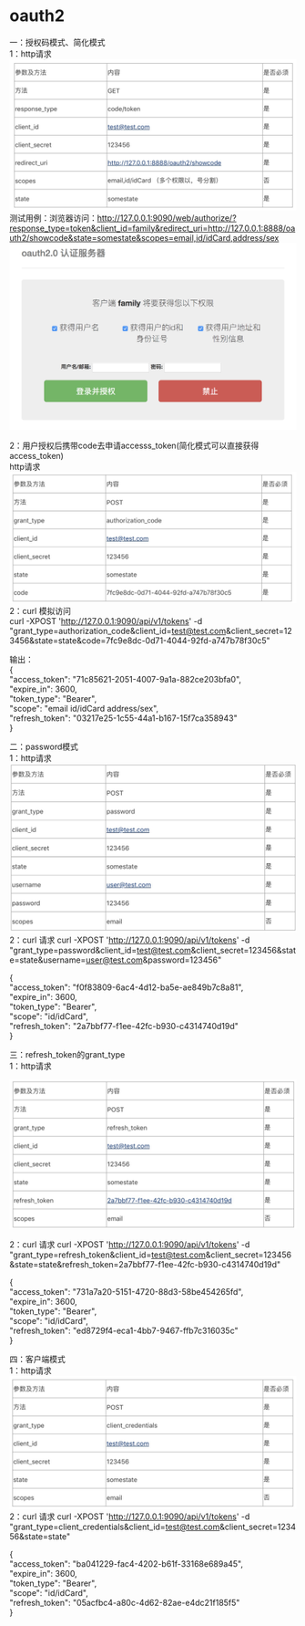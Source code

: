 # oauth2


一：授权码模式、简化模式<br/>
1：http请求<br/>
![image](https://github.com/sunjianchun/oauth2/blob/master/md/image/code.jpeg)<br/>
测试用例：浏览器访问：http://127.0.0.1:9090/web/authorize/?response_type=token&client_id=family&redirect_uri=http://127.0.0.1:8888/oauth2/showcode&state=somestate&scopes=email,id/idCard,address/sex <br/>
![image](https://github.com/sunjianchun/oauth2/blob/master/md/image/web.png)<br/>

2：用户授权后携带code去申请accesss_token(简化模式可以直接获得access_token)<br/>
http请求<br/>
![image](https://github.com/sunjianchun/oauth2/blob/master/md/image/code1.jpeg)<br/>
2：curl 模拟访问<br/>
curl -XPOST 'http://127.0.0.1:9090/api/v1/tokens' -d "grant_type=authorization_code&client_id=test@test.com&client_secret=123456&state=state&code=7fc9e8dc-0d71-4044-92fd-a747b78f30c5"<br/>

输出：<br/>
{<br/>
"access_token": "71c85621-2051-4007-9a1a-882ce203bfa0",<br/>
"expire_in": 3600,<br/>
"token_type": "Bearer",<br/>
"scope": "email id/idCard address/sex",<br/>
"refresh_token": "03217e25-1c55-44a1-b167-15f7ca358943"<br/>
}<br/>

二：password模式<br/>
1：http请求<br/>
![image](https://github.com/sunjianchun/oauth2/blob/master/md/image/pass.jpeg)<br/>
2：curl 请求 curl -XPOST 'http://127.0.0.1:9090/api/v1/tokens' -d "grant_type=password&client_id=test@test.com&client_secret=123456&state=state&username=user@test.com&password=123456"<br/>

{<br/>
"access_token": "f0f83809-6ac4-4d12-ba5e-ae849b7c8a81",<br/>
"expire_in": 3600,<br/>
"token_type": "Bearer",<br/>
"scope": "id/idCard",<br/>
"refresh_token": "2a7bbf77-f1ee-42fc-b930-c4314740d19d"<br/>
}<br/>

三：refresh_token的grant_type<br/>
1：http请求<br/>

![image](https://github.com/sunjianchun/oauth2/blob/master/md/image/refresh_token.jpeg)<br/>

2：curl 请求 curl -XPOST 'http://127.0.0.1:9090/api/v1/tokens' -d "grant_type=refresh_token&client_id=test@test.com&client_secret=123456&state=state&refresh_token=2a7bbf77-f1ee-42fc-b930-c4314740d19d"<br/>

{<br/>
"access_token": "731a7a20-5151-4720-88d3-58be454265fd",<br/>
"expire_in": 3600,<br/>
"token_type": "Bearer",<br/>
"scope": "id/idCard",<br/>
"refresh_token": "ed8729f4-eca1-4bb7-9467-ffb7c316035c"<br/>
}<br/>

四：客户端模式<br/>
1：http请求<br/>
![image](https://github.com/sunjianchun/oauth2/blob/master/md/image/client.jpeg)<br/>
2：curl 请求 curl -XPOST 'http://127.0.0.1:9090/api/v1/tokens' -d "grant_type=client_credentials&client_id=test@test.com&client_secret=123456&state=state"<br/>

{<br/>
"access_token": "ba041229-fac4-4202-b61f-33168e689a45",<br/>
"expire_in": 3600,<br/>
"token_type": "Bearer",<br/>
"scope": "id/idCard",<br/>
"refresh_token": "05acfbc4-a80c-4d62-82ae-e4dc21f185f5"<br/>
}<br/>
